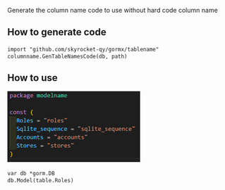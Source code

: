 Generate the column name code to use without hard code column name

## How to generate code
```
import "github.com/skyrocket-qy/gormx/tablename"
columnname.GenTableNamesCode(db, path)
```

## How to use
![alt text](image.png)
```
var db *gorm.DB
db.Model(table.Roles)
```
